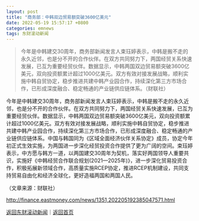 ```yaml
---
layout: post
title: "商务部：中韩双边贸易额突破3600亿美元"
date: 2022-05-19 15:57:17 +0800
categories: emnews
tags: 东财滚动新闻
---
```

> 今年是中韩建交30周年，商务部新闻发言人束珏婷表示，中韩是搬不走的永久近邻，也是分不开的合作伙伴。在双方共同努力下，两国经贸关系快速发展，已互为重要经贸伙伴。数据显示，中韩两国双边贸易额突破3600亿美元，双向投资额累计超过1000亿美元。双方有效对接发展战略，顺利实施中韩自贸协定，稳步推进共建中韩产业园合作，持续深化第三方市场合作，已形成深度融合、稳定畅通的产业链供应链体系。（财联社）

<p>今年是中韩建交30周年，商务部新闻发言人束珏婷表示，中韩是搬不走的永久近邻，也是分不开的合作伙伴。在双方共同努力下，两国经贸关系快速发展，已互为重要经贸伙伴。数据显示，中韩两国双边贸易额突破3600亿美元，双向投资额累计超过1000亿美元。双方有效对接发展战略，顺利实施中韩自贸协定，稳步推进共建中韩产业园合作，持续深化第三方市场合作，已形成深度融合、稳定畅通的产业链供应链体系。中国与韩国同为《区域全面经济伙伴关系协定》成员，协定今年初正式生效实施，为两国进一步深化经贸投资合作提供了更为广阔的空间。束珏婷表示，中方愿与韩方一道，以两国建交30周年为契机，落实好两国领导人重要共识，实施好《中韩经贸合作联合规划(2021—2025年)》，进一步深化贸易投资合作，积极拓展新领域合作，高质量实施RCEP协定，推进RCEP机制建设，共同支持贸易自由化和经济全球化，更好造福两国和两国人民。</p><p class="em_media">（文章来源：财联社）</p>

<http://finance.eastmoney.com/news/1351,202205192385047571.html>

[返回东财滚动新闻](//finews.withounder.com/emnews/)｜[返回首页](//finews.withounder.com/)